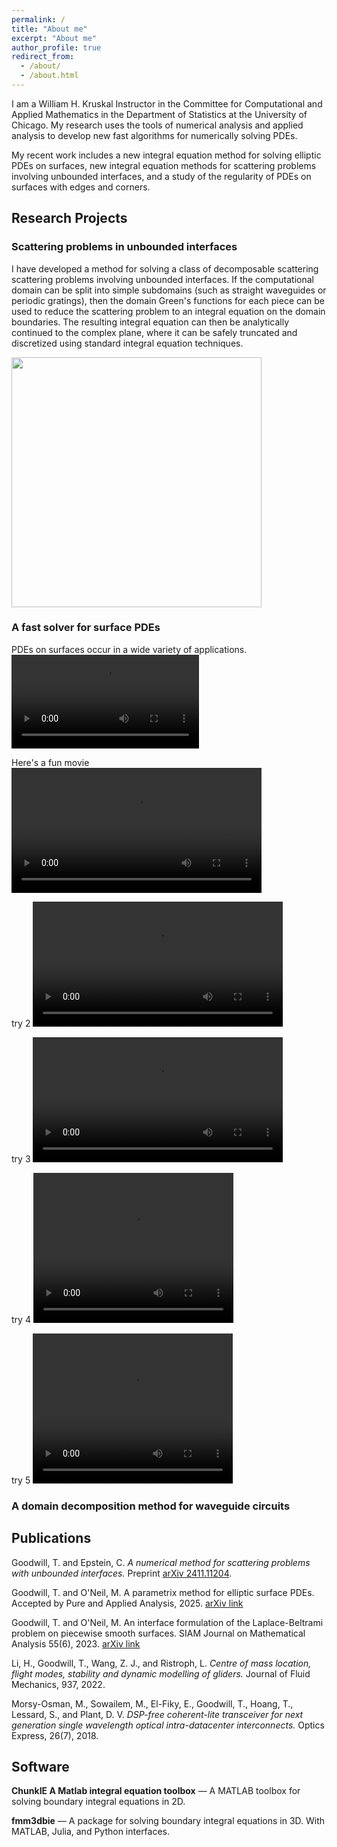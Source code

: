 ```yaml
---
permalink: /
title: "About me"
excerpt: "About me"
author_profile: true
redirect_from: 
  - /about/
  - /about.html
---
```


I am a William H. Kruskal Instructor in the Committee for Computational and Applied Mathematics in the Department of Statistics at the University of Chicago. My research uses the tools of numerical analysis and applied analysis to develop new fast algorithms for numerically solving PDEs. 

My recent work includes a new integral equation method for solving elliptic PDEs on surfaces, new integral equation methods for scattering problems involving unbounded interfaces, and a study of the regularity of PDEs on surfaces with edges and corners.



## Research Projects


### Scattering problems in unbounded interfaces
I have developed a method for solving a class of decomposable scattering scattering problems involving unbounded interfaces. If the computational domain can be split into simple subdomains (such as straight waveguides or periodic gratings), then the domain Green's functions for each piece can be used to reduce the scattering problem to an integral equation on the domain boundaries. The resulting integral equation can then be analytically continued to the complex plane, where it can be safely truncated and discretized using standard integral equation techniques.

<img src="https://github.com/user-attachments/assets/2816d9da-41f6-4f4a-bfea-acee4ac6d43e" width="400"/>

### A fast solver for surface PDEs
PDEs on surfaces occur in a wide variety of applications.    
![Surface Ginzburg-Landau equation](../images/surface_GL.mp4)

Here's a fun movie
<video src="https://github.com/tristangdwl/tristangdwl.github.io/blob/master/images/surface_GL.mp4" width="400"/>

try 2
<video width="400" autoplay>
  <source src="https://github.com/tristangdwl/tristangdwl.github.io/blob/master/images/surface_GL.mp4" type="video/mp4">
</video>

try 3
<video width="400" autoplay>
  <source src="https://github.com/tristangdwl/tristangdwl.github.io/blob/master/images/surface_GL.mp4" type="video/mp4">
</video>

try 4
 <video width="320" height="240" autoplay>
  <source src="https://github.com/tristangdwl/tristangdwl.github.io/master/images/surface_GL.mp4" type="video/mp4">
Your browser does not support the video tag.
</video> 

try 5
 <video width="320" height="240" autoplay>
  <source src="https://media.githubusercontent.com/media/tristangdwl/tristangdwl.github.io/master/images/surface_GL.mp4" type="video/mp4">
Your browser does not support the video tag.
</video> 

### A domain decomposition method for waveguide circuits

## Publications
Goodwill, T. and Epstein, C. *A numerical method for scattering problems with unbounded interfaces.* Preprint [arXiv 2411.11204](https://arxiv.org/pdf/2411.11204).

Goodwill, T. and O'Neil, M. A parametrix method for elliptic surface PDEs. Accepted by Pure and Applied Analysis, 2025. [arXiv link](https://arxiv.org/pdf/2401.12501)

Goodwill, T. and O'Neil, M. An interface formulation of the Laplace-Beltrami problem on piecewise smooth surfaces. SIAM Journal on Mathematical Analysis 55(6), 2023. [arXiv link](https://arxiv.org/pdf/2108.08959)

Li, H., Goodwill, T., Wang, Z. J., and Ristroph, L. *Centre of mass location, flight modes, stability and dynamic modelling of gliders.* Journal of Fluid Mechanics, 937, 2022.

Morsy-Osman, M., Sowailem, M., El-Fiky, E., Goodwill, T., Hoang, T., Lessard, S., and Plant, D. V. *DSP-free coherent-lite transceiver for next generation single wavelength optical intra-datacenter interconnects.* Optics Express, 26(7), 2018.


## Software
**ChunkIE A Matlab integral equation toolbox** &mdash; A MATLAB toolbox for solving boundary integral equations in 2D.

**fmm3dbie** &mdash; A package for solving boundary integral equations in 3D. With MATLAB, Julia, and Python interfaces.
